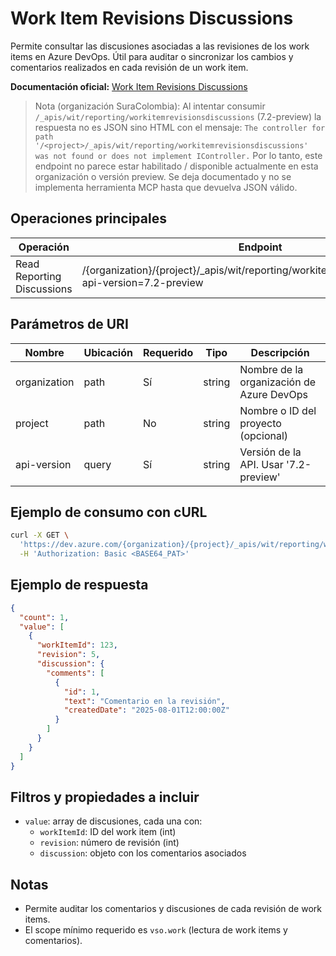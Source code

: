 # Work Item Revisions Discussions

Permite consultar las discusiones asociadas a las revisiones de los work items en Azure DevOps. Útil para auditar o sincronizar los cambios y comentarios realizados en cada revisión de un work item.

**Documentación oficial:** [Work Item Revisions Discussions](https://learn.microsoft.com/en-us/rest/api/azure/devops/wit/work-item-revisions-discussions?view=azure-devops-rest-7.2)

> Nota (organización SuraColombia): Al intentar consumir `/_apis/wit/reporting/workitemrevisionsdiscussions` (7.2-preview) la respuesta no es JSON sino HTML con el mensaje: `The controller for path '/<project>/_apis/wit/reporting/workitemrevisionsdiscussions' was not found or does not implement IController.` Por lo tanto, este endpoint no parece estar habilitado / disponible actualmente en esta organización o versión preview. Se deja documentado y no se implementa herramienta MCP hasta que devuelva JSON válido.

## Operaciones principales

| Operación                 | Endpoint                                                                                                 | Método |
|---------------------------|--------------------------------------------------------------------------------------------------------|--------|
| Read Reporting Discussions| /{organization}/{project}/_apis/wit/reporting/workitemrevisionsdiscussions?api-version=7.2-preview       | GET    |

## Parámetros de URI

| Nombre         | Ubicación | Requerido | Tipo   | Descripción                                 |
|----------------|-----------|-----------|--------|---------------------------------------------|
| organization   | path      | Sí        | string | Nombre de la organización de Azure DevOps   |
| project        | path      | No        | string | Nombre o ID del proyecto (opcional)         |
| api-version    | query     | Sí        | string | Versión de la API. Usar '7.2-preview'       |

## Ejemplo de consumo con cURL

```bash
curl -X GET \
  'https://dev.azure.com/{organization}/{project}/_apis/wit/reporting/workitemrevisionsdiscussions?api-version=7.2-preview' \
  -H 'Authorization: Basic <BASE64_PAT>'
```

## Ejemplo de respuesta

```json
{
  "count": 1,
  "value": [
    {
      "workItemId": 123,
      "revision": 5,
      "discussion": {
        "comments": [
          {
            "id": 1,
            "text": "Comentario en la revisión",
            "createdDate": "2025-08-01T12:00:00Z"
          }
        ]
      }
    }
  ]
}
```

## Filtros y propiedades a incluir

  - `value`: array de discusiones, cada una con:
    - `workItemId`: ID del work item (int)
    - `revision`: número de revisión (int)
    - `discussion`: objeto con los comentarios asociados

## Notas

- Permite auditar los comentarios y discusiones de cada revisión de work items.
- El scope mínimo requerido es `vso.work` (lectura de work items y comentarios).
